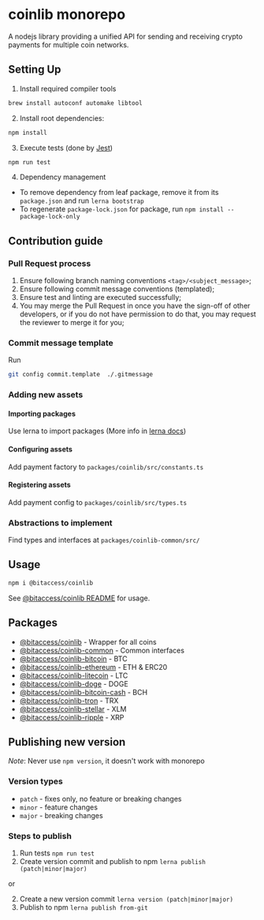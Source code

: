 # coinlib monorepo

A nodejs library providing a unified API for sending and receiving crypto payments for multiple coin networks.

## Setting Up


1. Install required compiler tools
```bash
brew install autoconf automake libtool

```

2. Install root dependencies:
```bash
npm install
```

3. Execute tests (done by [Jest](https://jestjs.io/))
```bash
npm run test
```

4. Dependency management

* To remove dependency from leaf package, remove it from its `package.json` and run `lerna bootstrap`
* To regenerate `package-lock.json` for package, run `npm install --package-lock-only`

## Contribution guide

### Pull Request process
1. Ensure following branch naming conventions `<tag>/<subject_message>`;
2. Ensure following commit message conventions (templated);
3. Ensure test and linting are executed successfully;
4. You may merge the Pull Request in once you have the sign-off of other developers, or if you do not have permission to do that, you may request the reviewer to merge it for you;

### Commit message template
Run
```bash
git config commit.template  ./.gitmessage
```

### Adding new assets
#### Importing packages
Use lerna to import packages (More info in [lerna docs](https://github.com/lerna/lerna/))
#### Configuring assets
Add payment factory to `packages/coinlib/src/constants.ts`

#### Registering assets
Add payment config to `packages/coinlib/src/types.ts`

### Abstractions to implement
Find types and interfaces at `packages/coinlib-common/src/`

## Usage

```bash
npm i @bitaccess/coinlib
```

See [@bitaccess/coinlib README](./packages/coinlib/README.md) for usage.

## Packages

- [@bitaccess/coinlib](https://github.com/bitaccess/coinlib/blob/master/packages/coinlib) - Wrapper for all coins
- [@bitaccess/coinlib-common](https://github.com/bitaccess/coinlib/blob/master/packages/coinlib-common) - Common interfaces
- [@bitaccess/coinlib-bitcoin](https://github.com/bitaccess/coinlib/blob/master/packages/coinlib-bitcoin) - BTC
- [@bitaccess/coinlib-ethereum](https://github.com/bitaccess/coinlib/blob/master/packages/coinlib-ethereum) - ETH & ERC20
- [@bitaccess/coinlib-litecoin](https://github.com/bitaccess/coinlib/blob/master/packages/coinlib-litecoin) - LTC
- [@bitaccess/coinlib-doge](https://github.com/bitaccess/coinlib/blob/master/packages/coinlib-doge) - DOGE
- [@bitaccess/coinlib-bitcoin-cash](https://github.com/bitaccess/coinlib/blob/master/packages/coinlib-bitcoin-cash) - BCH
- [@bitaccess/coinlib-tron](https://github.com/bitaccess/coinlib/blob/master/packages/coinlib-tron) - TRX
- [@bitaccess/coinlib-stellar](https://github.com/bitaccess/coinlib/blob/master/packages/coinlib-stellar) - XLM
- [@bitaccess/coinlib-ripple](https://github.com/bitaccess/coinlib/blob/master/packages/coinlib-ripple) - XRP

## Publishing new version

*Note*: Never use `npm version`, it doesn't work with monorepo

### Version types

- `patch` - fixes only, no feature or breaking changes
- `minor` - feature changes
- `major` - breaking changes

### Steps to publish

1. Run tests `npm run test`
2. Create version commit and publish to npm `lerna publish (patch|minor|major)`

or

2. Create a new version commit `lerna version (patch|minor|major)`
3. Publish to npm `lerna publish from-git`

